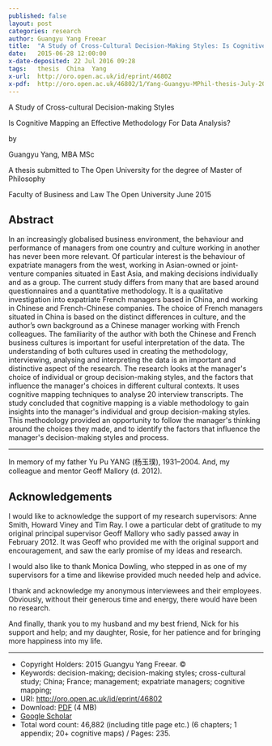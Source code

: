 ```yaml
---
published: false
layout: post
categories: research
author: Guangyu Yang Freear
title:  "A Study of Cross-Cultural Decision-Making Styles: Is Cognitive Mapping an Effective Methodology for Data Analysis?"
date:   2015-06-28 12:00:00
x-date-deposited: 22 Jul 2016 09:28
tags:   thesis  China  Yang
x-url:  http://oro.open.ac.uk/id/eprint/46802
x-pdf:  http://oro.open.ac.uk/46802/1/Yang-Guangyu-MPhil-thesis-July-2016-a11y-pdfa.pdf
---
```


A Study of
Cross-cultural Decision-making Styles

Is Cognitive Mapping an Effective Methodology
For Data Analysis?

by

Guangyu Yang, MBA MSc


A thesis submitted to
The Open University
for the degree of
Master of Philosophy


Faculty of Business and Law
The Open University
June 2015


## Abstract

In an increasingly globalised business environment, the behaviour and performance
of managers from one country and culture working in another has never been more relevant.
Of particular interest is the behaviour of expatriate managers from the west,
working in Asian-owned or joint-venture companies situated in East Asia, and
making decisions individually and as a group.
The current study differs from many that are based around questionnaires and a quantitative methodology.
It is a qualitative investigation into expatriate French managers based in
China, and working in Chinese and French-Chinese companies.
The choice of French managers situated in China is based on the distinct
differences in culture, and the author’s own background as a Chinese manager
working with French colleagues.
The familiarity of the author with both the Chinese and French business cultures
is important for useful interpretation of the data.
The understanding of both cultures used in creating the methodology, interviewing,
analysing and interpreting the data is an important and distinctive aspect of the research.
The research looks at the manager's choice of individual or group decision-making styles,
and the factors that influence the manager's choices in different cultural contexts.
It uses cognitive mapping techniques to analyse 20 interview transcripts.
The study concluded that cognitive mapping is a viable methodology to gain
insights into the manager's individual and group decision-making styles.
This methodology provided an opportunity to follow the manager's thinking around
the choices they made, and to identify the factors that influence the
manager's decision-making styles and process.

---

In memory of my father Yu Pu YANG (杨玉璞), 1931–2004.
And, my colleague and mentor Geoff Mallory (d. 2012).


## Acknowledgements

I would like to acknowledge the support of my research supervisors: Anne Smith, Howard Viney and Tim Ray.
I owe a particular debt of gratitude to my original principal supervisor
Geoff Mallory who sadly passed away in February 2012.
It was Geoff who provided me with the original support and encouragement,
and saw the early promise of my ideas and research.

I would also like to thank Monica Dowling, who stepped in as one of my
supervisors for a time and likewise provided much needed help and advice.

I thank and acknowledge my anonymous interviewees and their employees.
Obviously, without their generous time and energy, there would have been no research.

And finally, thank you to my husband and my best friend, Nick for his support and
help; and my daughter, Rosie, for her patience and for bringing more happiness into my life.

---

* Copyright Holders:	2015 Guangyu Yang Freear. ©
* Keywords:	 decision-making; decision-making styles; cross-cultural study; China; France; management; expatriate managers; cognitive mapping;
* URI:  <http://oro.open.ac.uk/id/eprint/46802>
* Download: [PDF] (4 MB)
* [Google Scholar][]
* Total word count:  46,882 (including title page etc.)
  (6 chapters; 1 appendix; 20+ cognitive maps) / Pages: 235.


[oro]: http://oro.open.ac.uk/id/eprint/46802
[Google Scholar]: http://scholar.google.co.uk/scholar?as_sauthors=G+Yang&as_q=A+Study+of+Cross-Cultural+Decision-Making+Styles%3A+Is+Cognitive+Mapping+an+Effective+Methodology+for+Data+Analysis%3F&as_occt=title
[pdf]: http://oro.open.ac.uk/46802/1/Yang-Guangyu-MPhil-thesis-July-2016-a11y-pdfa.pdf

[End]: //
